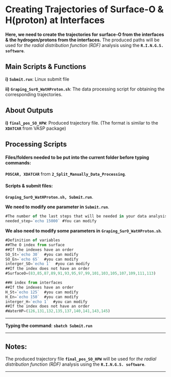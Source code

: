# Creating Trajectories of Surface-O & H(proton) at Interfaces

**Here, we need to create the trajectories for surface-O from the interfaces & the hydrogen/protons from the interfaces.** The produced paths will be used for *the radial distribution function (RDF)* analysis using the **`R.I.N.G.S. software`**. 

## Main Scripts & Functions

**i)** **`Submit.run`**: Linux submit file

**ii)** **`Graping_SurO_WatHProton.sh`**: The data processing script for obtaining the corresponding trajectories.

## About Outputs

**i)** **`final_pos_SO_HPW`**: Produced trajectory file. (The format is similar to the **`XDATCAR`** from VASP package)

## Processing Scripts

#### Files/folders needed to be put into the current folder before typing commands:

**`POSCAR, XDATCAR`** from **`2_Split_Manually_Data_Processing`**.

#### Scripts & submit files: 

**`Graping_SurO_WatHProton.sh, Submit.run`**.

**We need to modify one parameter in** **`Submit.run`**.

```javascript
#The number of the last steps that will be needed in your data analysis
needed_step=`echo 15000` #You can modify 
```

**We also need to modify some parameters in** **`Graping_SurO_WatHProton.sh`**.

```javascript
#Definition of variables
##The O index from surface 
##If the indexes have an order
SO_St=`echo 30`  #you can modify
SO_En=`echo 65`  #you can modify
interger_SO=`echo 1`  #you can modify
##If the index does not have an order
#SurfaceO=(83,85,87,89,91,93,95,97,99,101,103,105,107,109,111,113)

##H index from interfaces 
##If the indexes have an order
H_St=`echo 125`  #you can modify
H_En=`echo 150`  #you can modify
interger_H=`echo 1`  #you can modify
##If the index does not have an order
#WaterHP=(126,131,132,135,137,140,141,143,145)
```

****

**Typing the command**: **`sbatch Submit.run`** 

****

## Notes:

The produced trajectory file **`final_pos_SO_HPW`** will be used for *the radial distribution function (RDF)* analysis using the **`R.I.N.G.S. software`**. 

****